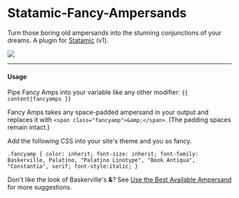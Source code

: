 # Statamic-Fancy-Ampersands
Turn those boring old ampersands into the stunning conjunctions of your dreams.  A plugin for [Statamic](http://statamic.com) (v1).

![](http://than.to/1en0L.png)

---------------------

#### Usage

Pipe Fancy Amps into your variable like any other modifier: `{{ content|fancyamps }}`

Fancy Amps takes any space-padded ampersand in your output and replaces it with ` <span class="fancyamp">&amp;</span> `. (The padding spaces remain intact.)

Add the following CSS into your site's theme and you so fancy.

`.fancyamp { color: inherit; font-size: inherit; font-family: Baskerville, Palatino, "Palatino Linotype", "Book Antiqua", "Constantia", serif; font-style:italic; }`

Don't like the look of Baskerville's **&amp;**? See [Use the Best Available Ampersand](http://simplebits.com/notebook/2008/08/14/ampersands-2/) for more suggestions.
